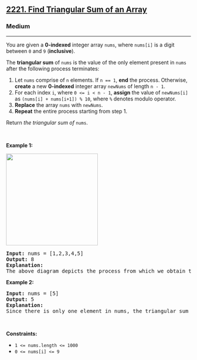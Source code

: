 <h2><a href="https://leetcode.com/problems/find-triangular-sum-of-an-array/?envType=daily-question&envId=2025-10-01">2221. Find Triangular Sum of an Array</a></h2><h3>Medium</h3><hr><p>You are given a <strong>0-indexed</strong> integer array <code>nums</code>, where <code>nums[i]</code> is a digit between <code>0</code> and <code>9</code> (<strong>inclusive</strong>).</p>

<p>The <strong>triangular sum</strong> of <code>nums</code> is the value of the only element present in <code>nums</code> after the following process terminates:</p>

<ol>
	<li>Let <code>nums</code> comprise of <code>n</code> elements. If <code>n == 1</code>, <strong>end</strong> the process. Otherwise, <strong>create</strong> a new <strong>0-indexed</strong> integer array <code>newNums</code> of length <code>n - 1</code>.</li>
	<li>For each index <code>i</code>, where <code>0 &lt;= i &lt;&nbsp;n - 1</code>, <strong>assign</strong> the value of <code>newNums[i]</code> as <code>(nums[i] + nums[i+1]) % 10</code>, where <code>%</code> denotes modulo operator.</li>
	<li><strong>Replace</strong> the array <code>nums</code> with <code>newNums</code>.</li>
	<li><strong>Repeat</strong> the entire process starting from step 1.</li>
</ol>

<p>Return <em>the triangular sum of</em> <code>nums</code>.</p>

<p>&nbsp;</p>
<p><strong class="example">Example 1:</strong></p>
<img alt="" src="https://assets.leetcode.com/uploads/2022/02/22/ex1drawio.png" style="width: 250px; height: 250px;" />
<pre>
<strong>Input:</strong> nums = [1,2,3,4,5]
<strong>Output:</strong> 8
<strong>Explanation:</strong>
The above diagram depicts the process from which we obtain the triangular sum of the array.</pre>

<p><strong class="example">Example 2:</strong></p>

<pre>
<strong>Input:</strong> nums = [5]
<strong>Output:</strong> 5
<strong>Explanation:</strong>
Since there is only one element in nums, the triangular sum is the value of that element itself.</pre>

<p>&nbsp;</p>
<p><strong>Constraints:</strong></p>

<ul>
	<li><code>1 &lt;= nums.length &lt;= 1000</code></li>
	<li><code>0 &lt;= nums[i] &lt;= 9</code></li>
</ul>
